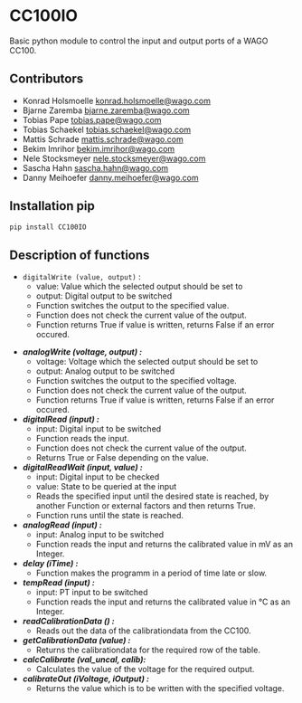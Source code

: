 # CC100IO

Basic python module to control the input and output ports of a WAGO CC100.

## Contributors
- Konrad Holsmoelle <konrad.holsmoelle@wago.com>
- Bjarne Zaremba <bjarne.zaremba@wago.com>
- Tobias Pape <tobias.pape@wago.com>
- Tobias Schaekel <tobias.schaekel@wago.com>
- Mattis Schrade <mattis.schrade@wago.com>
- Bekim Imrihor <bekim.imrihor@wago.com>
- Nele Stocksmeyer <nele.stocksmeyer@wago.com>
- Sascha Hahn <sascha.hahn@wago.com> 
- Danny Meihoefer <danny.meihoefer@wago.com>

## Installation pip
```bash
pip install CC100IO 
```

## Description of functions

* ```digitalWrite (value, output)``` :
  * value: Value which the selected output should be set to
  * output: Digital output to be switched
  * Function switches the output to the specified value.
  * Function does not check the current value of the output.
  * Function returns True if value is written, returns False if an error occured. 
- ___analogWrite (voltage, output) :___  
  * voltage: Voltage which the selected output should be set to
  * output: Analog output to be switched
  * Function switches the output to the specified voltage. 
  * Function does not check the current value of the output. 
  * Function returns True if value is written, returns False if an error occured. 
- ___digitalRead (input) :___ 
  * input: Digital input to be switched
  * Function reads the input. 
  * Function does not check the current value of the output. 
  * Returns True or False depending on the value.
- ___digitalReadWait (input, value) :___   
  * input: Digital input to be checked
  * value: State to be queried at the input
  * Reads the specified input until the desired state is reached, by another Function or external factors and then returns True.
  * Function runs until the state is reached.
- ___analogRead (input) :___
  * input: Analog input to be switched
  * Function reads the input and returns the calibrated value in mV as an Integer.
- ___delay (iTime) :___
  * Function makes the programm in a period of time late or slow.
- ___tempRead (input) :___ 
  *  input: PT input to be switched
  *  Function reads the input and returns the calibrated value in °C as an Integer.
- ___readCalibrationData () :___
  *  Reads out the data of the calibrationdata from the CC100.
- ___getCalibrationData (value) :___
  *  Returns the calibrationdata for the required row of the table.
- ___calcCalibrate (val_uncal, calib):___
  * Calculates the value of the voltage for the required output.
- ___calibrateOut (iVoltage, iOutput) :___
  *  Returns the value which is to be written with the specified voltage.

